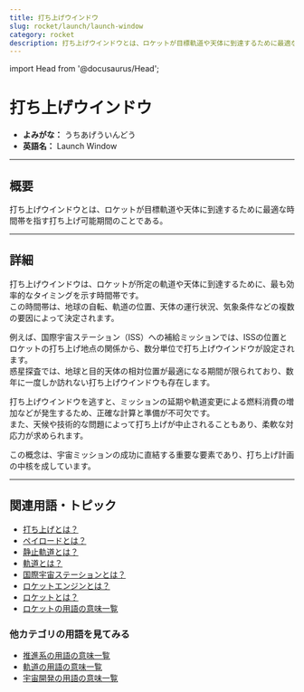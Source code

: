 ```yaml
---
title: 打ち上げウインドウ
slug: rocket/launch/launch-window
category: rocket
description: 打ち上げウインドウとは、ロケットが目標軌道や天体に到達するために最適な時間帯を指す打ち上げ可能期間のことである。
---
```


import Head from '@docusaurus/Head';

<Head>
  <script type="application/ld+json">
    {`{
      "@context": "https://schema.org",
      "@type": "DefinedTerm",
      "name": "打ち上げウインドウ",
      "inDefinedTermSet": "https://www.space-portal.org",
      "termCode": "rocket/launch/launch-window",
      "description": "打ち上げウインドウとは、ロケットが目標軌道や天体に到達するために最適な時間帯を指す打ち上げ可能期間のことである。",
      "url": "https://www.space-portal.org/docs/rocket/launch/launch-window"
    }`}
  </script>
</Head>

# 打ち上げウインドウ

- **よみがな：** うちあげういんどう  
- **英語名：** Launch Window  

---

## 概要

打ち上げウインドウとは、ロケットが目標軌道や天体に到達するために最適な時間帯を指す打ち上げ可能期間のことである。

---

## 詳細

打ち上げウインドウは、ロケットが所定の軌道や天体に到達するために、最も効率的なタイミングを示す時間帯です。  
この時間帯は、地球の自転、軌道の位置、天体の運行状況、気象条件などの複数の要因によって決定されます。  

例えば、国際宇宙ステーション（ISS）への補給ミッションでは、ISSの位置とロケットの打ち上げ地点の関係から、数分単位で打ち上げウインドウが設定されます。  
惑星探査では、地球と目的天体の相対位置が最適になる期間が限られており、数年に一度しか訪れない打ち上げウインドウも存在します。  

打ち上げウインドウを逃すと、ミッションの延期や軌道変更による燃料消費の増加などが発生するため、正確な計算と準備が不可欠です。  
また、天候や技術的な問題によって打ち上げが中止されることもあり、柔軟な対応力が求められます。  

この概念は、宇宙ミッションの成功に直結する重要な要素であり、打ち上げ計画の中核を成しています。

---

## 関連用語・トピック

- [打ち上げとは？](/rocket/launch/launch)
- [ペイロードとは？](/rocket/system/payload)  
- [静止軌道とは？](/orbit/type/geostationary-orbit)  
- [軌道とは？](/orbit/orbit)  
- [国際宇宙ステーションとは？](/satellite/index/iss)  
- [ロケットエンジンとは？](/rocket/propulsion/rocket-engine)  
- [ロケットとは？](/rocket/rocket)
- [ロケットの用語の意味一覧](/category/rocket)

### 他カテゴリの用語を見てみる
- [推進系の用語の意味一覧](/category/propulsion)
- [軌道の用語の意味一覧](/category/orbit)
- [宇宙開発の用語の意味一覧](/category/glossary)
